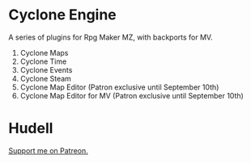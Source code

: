 # Cyclone Engine

A series of plugins for Rpg Maker MZ, with backports for MV.

1. Cyclone Maps
2. Cyclone Time
3. Cyclone Events
4. Cyclone Steam
5. Cyclone Map Editor (Patron exclusive until September 10th)
6. Cyclone Map Editor for MV (Patron exclusive until September 10th)


# Hudell

[Support me on Patreon.](https://www.patreon.com/hudell)
